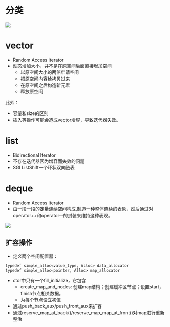# 分类
![][KindsOfContainer]

[KindsOfContainer]: ./KindsOfContainer.jpg

# vector
- Random Access Iterator
- 动态增加大小，并不是在原空间后面直接增加空间
  - 以原空间大小的两倍申请空间
  - 把原空间内容给拷贝过来
  - 在原空间之后构造新元素
  - 释放原空间

此外：
- 容量和size的区别
- 插入等操作可能会造成vector增容，导致迭代器失效。

# list
- Bidirectional Iterator
- 不存在迭代器因为增容而失效的问题
- SGI ListShift一个环状双向链表

# deque
- Random Access Iterator
- 由一段一段的定量连续空间构成,制造一种整体连续的表象，然后通过对operator++和operator--的封装来维持这种表现。

![][DequeMemStructure]

[DequeMemStructure]: ./DequeMemStructure.jpg

## 扩容操作
- 定义两个空间配置器：
```
typedef simple_alloc<value_type, Alloc> data_allocator
typedef simple_alloc<pointer, Alloc> map_allocator
```
- ctor中只有一个fill_initialize，它包含
  - create_map_and_nodes: 创建map结构；创建缓冲区节点；设置start，finish节点相关数据。
  - 为每个节点设立初值
- 通过push_back_aux/push_front_aux来扩容
- 通过reserve_map_at_back()/reserve_map_map_at_front()对map进行重新整治